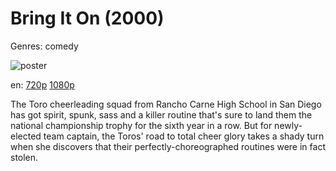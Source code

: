 # Bring It On (2000)

Genres: comedy

![poster](http://image.tmdb.org/t/p/w500/yg0O6eGgrumDZ1bht3pqMjNaWon.jpg)

en:
  [720p](magnet:?xt=urn:btih:9F338DB25D36452A6FD345F796AAA1012F6E2922&tr=udp://glotorrents.pw:6969/announce&tr=udp://tracker.opentrackr.org:1337/announce&tr=udp://torrent.gresille.org:80/announce&tr=udp://tracker.openbittorrent.com:80&tr=udp://tracker.coppersurfer.tk:6969&tr=udp://tracker.leechers-paradise.org:6969&tr=udp://p4p.arenabg.ch:1337&tr=udp://tracker.internetwarriors.net:1337)
  [1080p](magnet:?xt=urn:btih:30EDD3BDB0713F60F8254A498C749B8C82C55BB2&tr=udp://glotorrents.pw:6969/announce&tr=udp://tracker.opentrackr.org:1337/announce&tr=udp://torrent.gresille.org:80/announce&tr=udp://tracker.openbittorrent.com:80&tr=udp://tracker.coppersurfer.tk:6969&tr=udp://tracker.leechers-paradise.org:6969&tr=udp://p4p.arenabg.ch:1337&tr=udp://tracker.internetwarriors.net:1337)
  


The Toro cheerleading squad from Rancho Carne High School in San Diego has got spirit, spunk, sass and a killer routine that's sure to land them the national championship trophy for the sixth year in a row. But for newly-elected team captain, the Toros' road to total cheer glory takes a shady turn when she discovers that their perfectly-choreographed routines were in fact stolen.